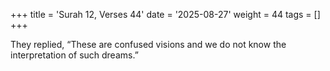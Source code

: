 +++
title = 'Surah 12, Verses 44'
date = '2025-08-27'
weight = 44
tags = []
+++

They replied, “These are confused visions and we do not know the interpretation of such dreams.”